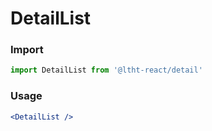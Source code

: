 # DetailList

<!-- STORY -->

### Import

```js
import DetailList from '@ltht-react/detail'
```

### Usage

```jsx
<DetailList />
```
